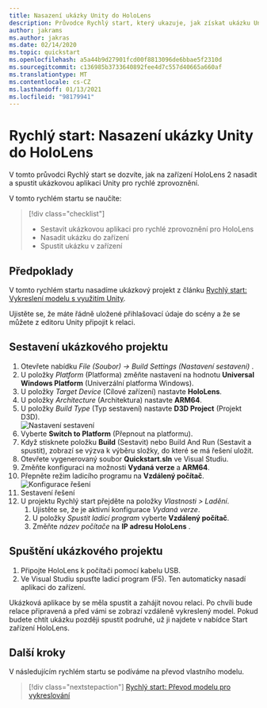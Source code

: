 ```yaml
---
title: Nasazení ukázky Unity do HoloLens
description: Průvodce Rychlý start, který ukazuje, jak získat ukázku Unity na zařízení HoloLens.
author: jakrams
ms.author: jakras
ms.date: 02/14/2020
ms.topic: quickstart
ms.openlocfilehash: a5a44b9d27901fcd00f8813096de6bbae5f2310d
ms.sourcegitcommit: c136985b3733640892fee4d7c557d40665a660af
ms.translationtype: MT
ms.contentlocale: cs-CZ
ms.lasthandoff: 01/13/2021
ms.locfileid: "98179941"
---
```

# <a name="quickstart-deploy-unity-sample-to-hololens"></a>Rychlý start: Nasazení ukázky Unity do HoloLens

V tomto průvodci Rychlý start se dozvíte, jak na zařízení HoloLens 2 nasadit a spustit ukázkovou aplikaci Unity pro rychlé zprovoznění.

V tomto rychlém startu se naučíte:

> [!div class="checklist"]
>
>* Sestavit ukázkovou aplikaci pro rychlé zprovoznění pro HoloLens
>* Nasadit ukázku do zařízení
>* Spustit ukázku v zařízení

## <a name="prerequisites"></a>Předpoklady

V tomto rychlém startu nasadíme ukázkový projekt z článku [Rychlý start: Vykreslení modelu s využitím Unity](render-model.md).

Ujistěte se, že máte řádně uložené přihlašovací údaje do scény a že se můžete z editoru Unity připojit k relaci.

## <a name="build-the-sample-project"></a>Sestavení ukázkového projektu

1. Otevřete nabídku *File (Soubor) -> Build Settings (Nastavení sestavení)* .
1. U položky *Platform* (Platforma) změňte nastavení na hodnotu **Universal Windows Platform** (Univerzální platforma Windows).
1. U položky *Target Device* (Cílové zařízení) nastavte **HoloLens**.
1. U položky *Architecture* (Architektura) nastavte **ARM64**.
1. U položky *Build Type* (Typ sestavení) nastavte **D3D Project** (Projekt D3D).\
    ![Nastavení sestavení](./media/unity-build-settings.png)
1. Vyberte **Switch to Platform** (Přepnout na platformu).
1. Když stisknete položku **Build** (Sestavit) nebo Build And Run (Sestavit a spustit), zobrazí se výzva k výběru složky, do které se má řešení uložit.
1. Otevřete vygenerovaný soubor **Quickstart.sln** ve Visual Studiu.
1. Změňte konfiguraci na možnosti **Vydaná verze** a **ARM64**.
1. Přepněte režim ladicího programu na **Vzdálený počítač**.\
    ![Konfigurace řešení](media/unity-deploy-config.png)
1. Sestavení řešení
1. U projektu Rychlý start přejděte na položky *Vlastnosti > Ladění*.
    1. Ujistěte se, že je aktivní konfigurace *Vydaná verze*.
    1. U položky *Spustit ladicí program* vyberte **Vzdálený počítač**.
    1. Změňte *název počítače* na **IP adresu HoloLens** .

## <a name="launch-the-sample-project"></a>Spuštění ukázkového projektu

1. Připojte HoloLens k počítači pomocí kabelu USB.
1. Ve Visual Studiu spusťte ladicí program (F5). Ten automaticky nasadí aplikaci do zařízení.

Ukázková aplikace by se měla spustit a zahájit novou relaci. Po chvíli bude relace připravená a před vámi se zobrazí vzdáleně vykreslený model.
Pokud budete chtít ukázku později spustit podruhé, už ji najdete v nabídce Start zařízení HoloLens.

## <a name="next-steps"></a>Další kroky

V následujícím rychlém startu se podíváme na převod vlastního modelu.

> [!div class="nextstepaction"]
> [Rychlý start: Převod modelu pro vykreslování](convert-model.md)
